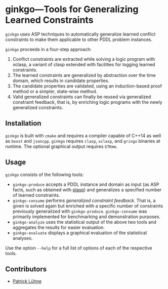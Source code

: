 # ginkgo—Tools for Generalizing Learned Constraints

`ginkgo` uses ASP techniques to automatically generalize learned conflict constraints to make them applicable to other PDDL problem instances.

`ginkgo` proceeds in a four-step approach:

1. Conflict constraints are extracted while solving a logic program with xclasp, a variant of clasp extended with facilities for logging learned constraints.
1. The learned constraints are generalized by abstraction over the time domain, which results in candidate properties.
1. The candidate properties are validated, using an induction-based proof method or a simpler, state-wise method.
1. Valid generalized constraints can finally be reused via generalized constraint feedback, that is, by enriching logic programs with the newly generalized constraints.

## Installation

`ginkgo` is built with `cmake` and requires a compiler capable of C++14 as well as `boost` and `jsoncpp`.
`ginkgo` requires `clasp`, `xclasp`, and `gringo` binaries at runtime.
The optional graphical output requires `GTKmm`.

## Usage

`ginkgo` consists of the following tools:

* `ginkgo-produce` accepts a PDDL instance and domain as input (as ASP facts, such as obtained with [plasp](http://potassco.sourceforge.net/labs.html#plasp)) and generalizes a specified number of learned constraints.
* `ginkgo-consume` performs *generalized constraint feedback*. That is, a given is solved again but enriched with a specific number of constraints previously generalized with `ginkgo-produce`. `ginkgo-consume` was primarily implemented for benchmarking and demonstration purposes.
* `ginkgo-analyze` uses the statistical output of the above two tools and aggregates the results for easier evaluation.
* `ginkgo-evaluate` displays a graphical evaluation of the statistical analyses.

Use the option ```--help``` for a full list of options of each of the respective tools.

## Contributors

* [Patrick Lühne](https://www.luehne.de)
